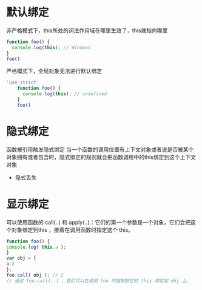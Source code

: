 # 默认绑定
非严格模式下，this所处的词法作用域在哪里生效了，this就指向哪里
```js
function foo() {
  console.log(this); // Windows
}
foo()
```
严格模式下，全局对象无法进行默认绑定
```js
'use strict'
    function foo() {
      console.log(this); // undefined
    }
    foo()
```
# 隐式绑定
函数被引用触发隐式绑定
当一个函数的调用位置有上下文对象或者说是否被某个对象拥有或者包含时，隐式绑定的规则就会把函数调用中的this绑定到这个上下文对象
- 隐式丢失


# 显示绑定
可以使用函数的 call(..) 和 apply(..)：它们的第一个参数是一个对象，它们会把这个对象绑定到this ，接着在调用函数时指定这个 this。
```js
function foo() {
console.log( this.a );
}
var obj = {
a:2
};
foo.call( obj ); // 2
// 通过 foo.call(..) ，我们可以在调用 foo 时强制把它的 this 绑定到 obj 上。
```